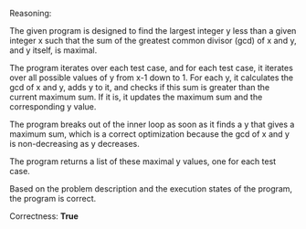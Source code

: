 Reasoning:

The given program is designed to find the largest integer y less than a given integer x such that the sum of the greatest common divisor (gcd) of x and y, and y itself, is maximal.

The program iterates over each test case, and for each test case, it iterates over all possible values of y from x-1 down to 1. For each y, it calculates the gcd of x and y, adds y to it, and checks if this sum is greater than the current maximum sum. If it is, it updates the maximum sum and the corresponding y value.

The program breaks out of the inner loop as soon as it finds a y that gives a maximum sum, which is a correct optimization because the gcd of x and y is non-decreasing as y decreases.

The program returns a list of these maximal y values, one for each test case.

Based on the problem description and the execution states of the program, the program is correct.

Correctness: **True**